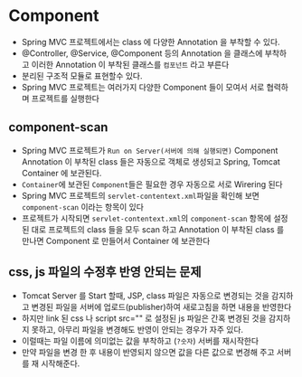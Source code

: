 # Component
- Spring MVC 프로젝트에서는 class 에 다양한 Annotation 을 부착할 수 있다.
- @Controller, @Service, @Component 등의 Annotation 을 클래스에 부착하고 이러한 Annotation 이 부착된 클래스를 `컴포넌트` 라고 부른다
- 분리된 구조적 모듈로 표현할수 있다.
- Spring MVC 프로젝트는 여러가지 다양한 Component 들이 모여서 서로 협력하며 프로젝트를 실행한다

## component-scan
- Spring MVC 프로젝트가 `Run on Server(서버에 의해 실행되면)` Component Annotation 이 부착된 class 들은 자동으로 객체로 생성되고 Spring, Tomcat Container 에 보관된다.
- `Container`에 보관된 `Component`들은 필요한 경우 자동으로 서로 Wirering 된다
- Spring MVC 프로젝트의 `servlet-contentext.xml`파일을 확인해 보면 `component-scan` 이라는 항목이 있다
- 프로젝트가 시작되면 `servlet-contentext.xml`의 `component-scan` 항목에 설정된 대로 프로젝트의 class 들을 모두 scan 하고 Annotation 이 부착된 class 를 만나면 Component 로 만들어서 Container 에 보관한다


## css, js 파일의 수정후 반영 안되는 문제
- Tomcat Server 를 Start 할때, JSP, class 파일은 자동으로 변경되는 것을 감지하고 변경된 파일을 서버에 업로드(publisher)하여 새로고침을 하면 내용을 반영한다
- 하지만 link 된 css 나 script src="" 로 설정된 js 파일은 간혹 변경된 것을 감지하지 못하고, 아무리 파일을 변경해도 반영이 안되는 경우가 자주 있다.
- 이럴때는 파일 이름에 의미없는 값을 부착하고 (`?숫자`) 서버를 재시작한다
- 만약 파일을 변경 한 후 내용이 반영되지 않으면 값을 다른 값으로 변경해 주고 서버를 재 시작해준다.